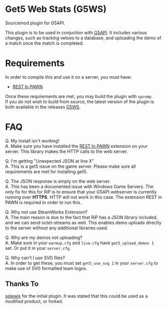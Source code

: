 # Get5 Web Stats (G5WS)
Sourcemod plugin for G5API.

This plugin is to be used in conjuction with [G5API](https://github.com/PhlexPlexico/G5API). It includes various changes, such as tracking vetoes to a database, and uploading the demo of a match once the match is completed.

# Requirements
In order to compile this and use it on a server, you must have:

- [REST In PAWN](https://github.com/ErikMinekus/sm-ripext)

Once these requirements are met, you may build the plugin with `spcomp`.  
If you do not wish to build from source, the latest version of the 
plugin is both available in the releases [G5WS](https://github.com/PhlexPlexico/G5WS/releases/download/latest/get5_apistats.smx).

# FAQ
Q. My install isn't working!  
A. Make sure you have installed the [REST In PAWN](https://github.com/ErikMinekus/sm-ripext) extension on your server. This library makes the HTTP calls to the web server.

Q. I'm getting "Unexpected JSON at line X"  
A. This is a get5 issue on the game server. Please make sure all requirements are met for installing get5.

Q. The JSON response is empty on the web server.  
A. This has been a documented issue with Windows Game Servers. The only fix for this for RiP is to ensure that your G5API webserver is currently running over **HTTPS**. HTTP will not work in this case.
The extension REST In PAWN is required in order to run this.

Q. Why not use SteamWorks Extension?  
A. The main reason is due to the fact that RiP has a JSON library included, and we can send octet-streams as well. This enables demo uploads directly to the server without any additional libraries used.

Q. Why are my demos not uploading?  
A. Make sure in your `warmup.cfg` and `live.cfg` have `get5_upload_demos 1` set. Or put it in your `server.cfg`.

Q. Why can't I use SVG files?  
A. In order to get these, you must set `get5_use_svg 1` in your `server.cfg` to make use of SVG formatted team logos.

## Thanks To
[splewis](https://github.com/splewis) for the initial plugin. It was stated that this could be used as a modified product, or forked. 
